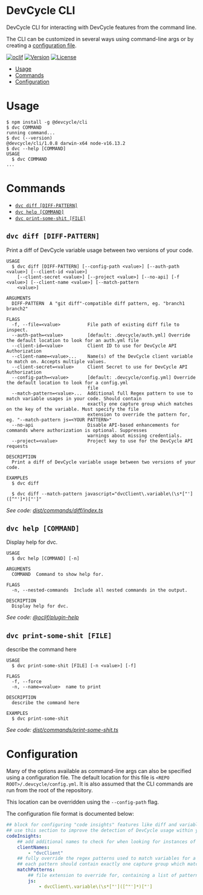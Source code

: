 DevCycle CLI
=================

DevCycle CLI for interacting with DevCycle features from the command line.

The CLI can be customized in several ways using command-line args or by creating a [configuration file](#configuration).

[![oclif](https://img.shields.io/badge/cli-oclif-brightgreen.svg)](https://oclif.io)
[![Version](https://img.shields.io/npm/v/oclif-hello-world.svg)](https://npmjs.org/package/oclif-hello-world)
[![License](https://img.shields.io/npm/l/oclif-hello-world.svg)](https://github.com/oclif/hello-world/blob/main/package.json)

<!-- toc -->
* [Usage](#usage)
* [Commands](#commands)
* [Configuration](#configuration)
<!-- tocstop -->
# Usage
<!-- usage -->
```sh-session
$ npm install -g @devcycle/cli
$ dvc COMMAND
running command...
$ dvc (--version)
@devcycle/cli/1.0.8 darwin-x64 node-v16.13.2
$ dvc --help [COMMAND]
USAGE
  $ dvc COMMAND
...
```
<!-- usagestop -->
# Commands
<!-- commands -->
* [`dvc diff [DIFF-PATTERN]`](#dvc-diff-diff-pattern)
* [`dvc help [COMMAND]`](#dvc-help-command)
* [`dvc print-some-shit [FILE]`](#dvc-print-some-shit-file)

## `dvc diff [DIFF-PATTERN]`

Print a diff of DevCycle variable usage between two versions of your code.

```
USAGE
  $ dvc diff [DIFF-PATTERN] [--config-path <value>] [--auth-path <value>] [--client-id <value>]
    [--client-secret <value>] [--project <value>] [--no-api] [-f <value>] [--client-name <value>] [--match-pattern
    <value>]

ARGUMENTS
  DIFF-PATTERN  A "git diff"-compatible diff pattern, eg. "branch1 branch2"

FLAGS
  -f, --file=<value>          File path of existing diff file to inspect.
  --auth-path=<value>         [default: .devcycle/auth.yml] Override the default location to look for an auth.yml file
  --client-id=<value>         Client ID to use for DevCycle API Authorization
  --client-name=<value>...    Name(s) of the DevCycle client variable to match on. Accepts multiple values.
  --client-secret=<value>     Client Secret to use for DevCycle API Authorization
  --config-path=<value>       [default: .devcycle/config.yml] Override the default location to look for a config.yml
                              file
  --match-pattern=<value>...  Additional full Regex pattern to use to match variable usages in your code. Should contain
                              exactly one capture group which matches on the key of the variable. Must specify the file
                              extension to override the pattern for, eg. "--match-pattern js=<YOUR PATTERN>"
  --no-api                    Disable API-based enhancements for commands where authorization is optional. Suppresses
                              warnings about missing credentials.
  --project=<value>           Project key to use for the DevCycle API requests

DESCRIPTION
  Print a diff of DevCycle variable usage between two versions of your code.

EXAMPLES
  $ dvc diff

  $ dvc diff --match-pattern javascript="dvcClient\.variable\(\s*["']([^"']*)["']"
```

_See code: [dist/commands/diff/index.ts](https://github.com/DevCycleHQ/cli/blob/v1.0.8/dist/commands/diff/index.ts)_

## `dvc help [COMMAND]`

Display help for dvc.

```
USAGE
  $ dvc help [COMMAND] [-n]

ARGUMENTS
  COMMAND  Command to show help for.

FLAGS
  -n, --nested-commands  Include all nested commands in the output.

DESCRIPTION
  Display help for dvc.
```

_See code: [@oclif/plugin-help](https://github.com/oclif/plugin-help/blob/v5.1.10/src/commands/help.ts)_

## `dvc print-some-shit [FILE]`

describe the command here

```
USAGE
  $ dvc print-some-shit [FILE] [-n <value>] [-f]

FLAGS
  -f, --force
  -n, --name=<value>  name to print

DESCRIPTION
  describe the command here

EXAMPLES
  $ dvc print-some-shit
```

_See code: [dist/commands/print-some-shit.ts](https://github.com/DevCycleHQ/cli/blob/v1.0.8/dist/commands/print-some-shit.ts)_
<!-- commandsstop -->
# Configuration
Many of the options available as command-line args can also be specified using a configuration file. The default
location for this file is `<REPO ROOT>/.devcycle/config.yml`. It is also assumed that the CLI commands are run from the
root of the repository.

This location can be overridden using the `--config-path` flag.

The configuration file format is documented below:

```yml
## block for configuring "code insights" features like diff and variable usage scanning
## use this section to improve the detection of DevCycle usage within your code
codeInsights:
    ## add additional names to check for when looking for instances of DVCClient from an SDK
    clientNames:
        - "dvcClient"
    ## fully override the regex patterns used to match variables for a specific file extension
    ## each pattern should contain exactly one capture group which matches on the key of the variable
    matchPatterns:
        ## file extension to override for, containing a list of patterns to use
        js:
            - dvcClient\.variable\(\s*["']([^"']*)["']
```
